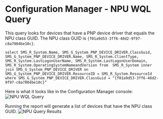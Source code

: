 # Configuration Manager - NPU WQL Query

This query looks for devices that have a PNP device driver that equals the NPU class GUID. The NPU class GUID is `{f01a9d53-3ff6-48d2-9f97-c8a7004be10c}`.

```wql
select SMS_R_System.Name, SMS_G_System_PNP_DEVICE_DRIVER.ClassGuid, SMS_G_System_PNP_DEVICE_DRIVER.Name, SMS_R_System.ClientType, SMS_R_System.LastLogonUserName, SMS_R_System.LastLogonUserDomain, SMS_R_System.OperatingSystemNameandVersion from  SMS_R_System inner join SMS_G_System_PNP_DEVICE_DRIVER on SMS_G_System_PNP_DEVICE_DRIVER.ResourceID = SMS_R_System.ResourceId
where SMS_G_System_PNP_DEVICE_DRIVER.ClassGuid = "{f01a9d53-3ff6-48d2-9f97-c8a7004be10c}"
```

Here is what it looks like in the Configuration Manager console:
![NPU WQL Query](/.Images/ConfigMgr_WQL_QueryLanguage.png)

Running the report will generate a list of devices that have the NPU class GUID.
![NPU Query Results](/.Images/ConfigMgr_WQL_Results.png)